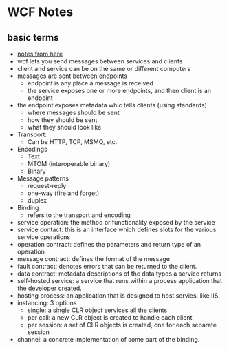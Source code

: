 WCF Notes
===================

## basic terms
- [notes from here](https://docs.microsoft.com/en-us/dotnet/framework/wcf/fundamental-concepts)
- wcf lets you send messages between services and clients
- client and service can be on the same or different computers
- messages are sent between endpoints
  - endpoint is any place a message is received
  - the service exposes one or more endpoints, and then client is an endpoint
- the endpoint exposes metadata whic tells clients (using standards)
  - where messages should be sent
  - how they should be sent
  - what they should look like
- Transport:
  - Can be HTTP, TCP, MSMQ, etc.
- Encodings
  - Text
  - MTOM (interoperable binary)
  - Binary
- Message patterns
  - request-reply
  - one-way (fire and forget)
  - duplex
- Binding
  - refers to the transport and encoding
- service operation: the method or functionality exposed by the service
- service contact: this is an interface which defines slots for the various service operations
- operation contract: defines the parameters and return type of an operation
- message contract: defines the format of the message
- fault contract: denotes errors that can be returned to the client.
- data contract: metadata descriptions of the data types a service returns
- self-hosted service: a service that runs within a process application that the developer created.
- hosting process: an application that is designed to host servies, like IIS.
- instancing: 3 options
  - single: a single CLR object services all the clients
  - per call: a new CLR object is created to handle each client
  - per session: a set of CLR objects is created, one for each separate session
- channel: a concrete implementation of some part of the binding.
